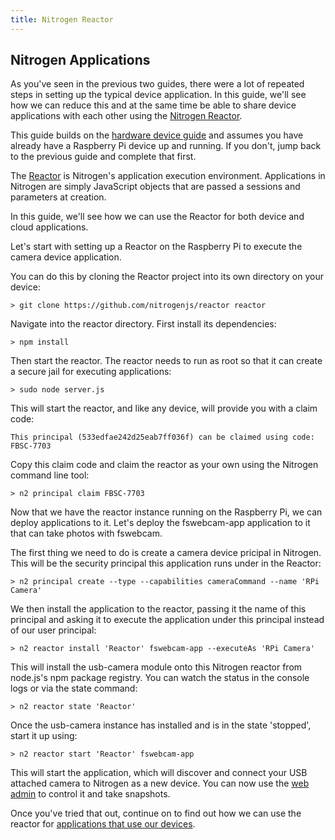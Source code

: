 ```yaml
---
title: Nitrogen Reactor
---
```


## Nitrogen Applications

As you've seen in the previous two guides, there were a lot of repeated steps in setting up the typical device application. In this guide, we'll see how we can reduce this and at the same time be able to share device applications with each other using the [Nitrogen Reactor](/docs/concepts/reactor.md).

This guide builds on the [hardware device guide](/guides/device/setup.md) and assumes you have already have a Raspberry Pi device up and running. If you don't, jump back to the previous guide and complete that first.

The [Reactor](/docs/concepts/reactor.md) is Nitrogen's application execution environment. Applications in Nitrogen are simply JavaScript objects that are passed a sessions and parameters at creation.

In this guide, we'll see how we can use the Reactor for both device and cloud applications.

Let's start with setting up a Reactor on the Raspberry Pi to execute the camera device application.

You can do this by cloning the Reactor project into its own directory on your device:

`> git clone https://github.com/nitrogenjs/reactor reactor`

Navigate into the reactor directory. First install its dependencies:

`> npm install` 

Then start the reactor.  The reactor needs to run as root so that it can create a secure jail
for executing applications:

`> sudo node server.js`

This will start the reactor, and like any device, will provide you with a claim code:

`This principal (533edfae242d25eab7ff036f) can be claimed using code: FBSC-7703`

Copy this claim code and claim the reactor as your own using the Nitrogen command line tool:

`> n2 principal claim FBSC-7703`

Now that we have the reactor instance running on the Raspberry Pi, we can deploy applications to it.  Let's deploy the fswebcam-app application to it that can take photos with fswebcam.

The first thing we need to do is create a camera device pricipal in Nitrogen. This will be the security principal this application runs under in the Reactor:

`> n2 principal create --type --capabilities cameraCommand --name 'RPi Camera'`

We then install the application to the reactor, passing it the name of this principal and asking it to execute the application under this principal instead of our user principal:

`> n2 reactor install 'Reactor' fswebcam-app --executeAs 'RPi Camera'`

This will install the usb-camera module onto this Nitrogen reactor from node.js's npm package registry. You can watch the status in the console logs or via the state command:

`> n2 reactor state 'Reactor'`

Once the usb-camera instance has installed and is in the state 'stopped', start it up using:

`> n2 reactor start 'Reactor' fswebcam-app`

This will start the application, which will discover and connect your USB attached camera to Nitrogen as a new device. You can now use the [web admin](https://admin.nitrogen.io) to control it and take snapshots.

Once you've tried that out, continue on to find out how we can use the reactor for [applications that use our devices](/guides/apps/timelapse.html).
